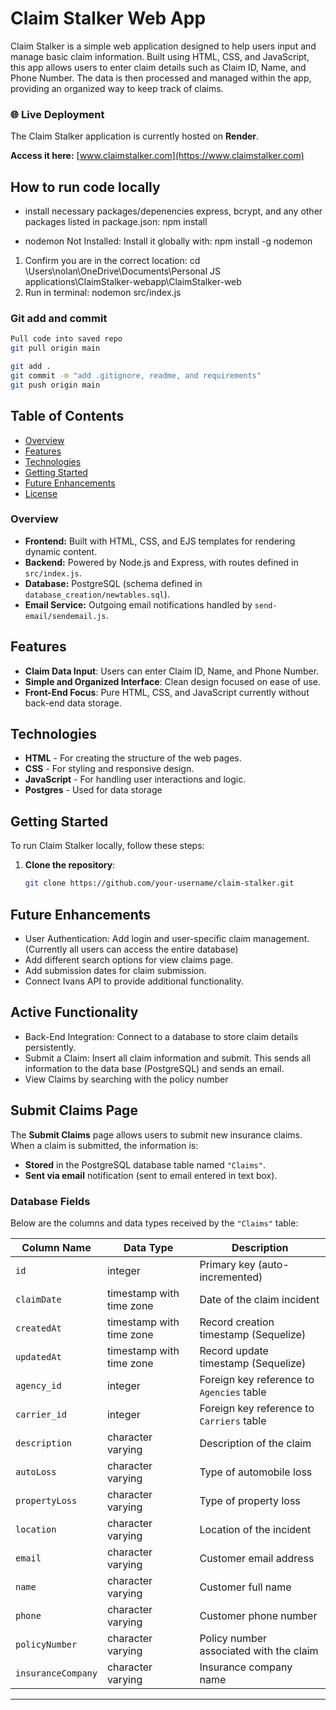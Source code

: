# Claim Stalker Web App

Claim Stalker is a simple web application designed to help users input and manage basic claim information. Built using HTML, CSS, and JavaScript, this app allows users to enter claim details such as Claim ID, Name, and Phone Number. The data is then processed and managed within the app, providing an organized way to keep track of claims.


### 🌐 Live Deployment
The Claim Stalker application is currently hosted on **Render**.

**Access it here:** [www.claimstalker.com](https://www.claimstalker.com)


## How to run code locally
- install necessary packages/depenencies express, bcrypt, and any other packages listed in package.json: 
    npm install

- nodemon Not Installed: Install it globally with:
    npm install -g nodemon

1. Confirm you are in the correct location:
    cd \Users\nolan\OneDrive\Documents\Personal JS applications\ClaimStalker-webapp\ClaimStalker-web
2. Run in terminal:
    nodemon src/index.js


### Git add and commit
```bash
Pull code into saved repo
git pull origin main

git add .
git commit -m "add .gitignore, readme, and requirements"
git push origin main
```


## Table of Contents
- [Overview](#Overview)
- [Features](#features)
- [Technologies](#technologies)
- [Getting Started](#getting-started)
- [Future Enhancements](#future-enhancements)
- [License](#license)

### Overview
- **Frontend:** Built with HTML, CSS, and EJS templates for rendering dynamic content.  
- **Backend:** Powered by Node.js and Express, with routes defined in `src/index.js`.  
- **Database:** PostgreSQL (schema defined in `database_creation/newtables.sql`).  
- **Email Service:** Outgoing email notifications handled by `send-email/sendemail.js`.  


## Features

- **Claim Data Input**: Users can enter Claim ID, Name, and Phone Number.
- **Simple and Organized Interface**: Clean design focused on ease of use.
- **Front-End Focus**: Pure HTML, CSS, and JavaScript currently without back-end data storage.


## Technologies

- **HTML** - For creating the structure of the web pages.
- **CSS** - For styling and responsive design.
- **JavaScript** - For handling user interactions and logic.
- **Postgres** - Used for data storage


## Getting Started

To run Claim Stalker locally, follow these steps:

1. **Clone the repository**:
   ```bash
   git clone https://github.com/your-username/claim-stalker.git
   ```


## Future Enhancements
- User Authentication: Add login and user-specific claim management. (Currently all users can access the entire database)
- Add different search options for view claims page. 
- Add submission dates for claim submission. 
- Connect Ivans API to provide additional functionality. 


## Active Functionality 
- Back-End Integration: Connect to a database to store claim details persistently.
- Submit a Claim: Insert all claim information and submit. This sends all information to the data base (PostgreSQL) and sends an email. 
- View Claims by searching with the policy number


## Submit Claims Page

The **Submit Claims** page allows users to submit new insurance claims.  
When a claim is submitted, the information is:

- **Stored** in the PostgreSQL database table named `"Claims"`.  
- **Sent via email** notification (sent to email entered in text box).

### Database Fields

Below are the columns and data types received by the `"Claims"` table:

| Column Name        | Data Type                      | Description                                |
|--------------------|--------------------------------|--------------------------------------------|
| `id`               | integer                        | Primary key (auto-incremented)             |
| `claimDate`        | timestamp with time zone        | Date of the claim incident                 |
| `createdAt`        | timestamp with time zone        | Record creation timestamp (Sequelize)      |
| `updatedAt`        | timestamp with time zone        | Record update timestamp (Sequelize)        |
| `agency_id`        | integer                        | Foreign key reference to `Agencies` table  |
| `carrier_id`       | integer                        | Foreign key reference to `Carriers` table  |
| `description`      | character varying               | Description of the claim                   |
| `autoLoss`         | character varying               | Type of automobile loss                    |
| `propertyLoss`     | character varying               | Type of property loss                      |
| `location`         | character varying               | Location of the incident                   |
| `email`            | character varying               | Customer email address                     |
| `name`             | character varying               | Customer full name                         |
| `phone`            | character varying               | Customer phone number                      |
| `policyNumber`     | character varying               | Policy number associated with the claim     |
| `insuranceCompany` | character varying               | Insurance company name                     |

---



